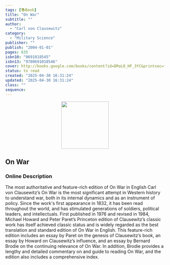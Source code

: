 ```yaml
---
tags: [📚Book]
title: "On War"
subtitle: ""
author:
  - "Carl von Clausewitz"
category:
  - "Military Science"
publisher: ""
publish: "2004-01-01"
pages: 635
isbn10: "0691018545"
isbn13: "9780691018546"
cover: http://books.google.com/books/content?id=DRoL0_HF_3YC&printsec=frontcover&img=1&zoom=1&edge=curl&source=gbs_api
status: to read
created: "2025-04-30 16:31:24"
updated: "2025-04-30 16:31:24"
class: ""
sequence:
---
```


<p align="center">
  <img src="http://books.google.com/books/content?id=iY4yZEkphNgC&printsec=frontcover&img=1&zoom=1&edge=curl&source=gbs_api" width="150">
</p>

## On War

### Online Description

The most authoritative and feature-rich edition of On War in English Carl von Clausewitz’s On War is the most significant attempt in Western history to understand war, both in its internal dynamics and as an instrument of policy. Since the work's first appearance in 1832, it has been read throughout the world, and has stimulated generations of soldiers, political leaders, and intellectuals. First published in 1976 and revised in 1984, Michael Howard and Peter Paret’s Princeton edition of Clausewitz’s classic work has itself achieved classic status and is widely regarded as the best translation and standard edition of On War in English. This feature-rich edition includes an essay by Paret on the genesis of Clausewitz’s book, an essay by Howard on Clausewitz’s influence, and an essay by Bernard Brodie on the continuing relevance of On War. In addition, Brodie provides a lengthy and detailed commentary on and guide to reading On War, and the edition also includes a comprehensive index.